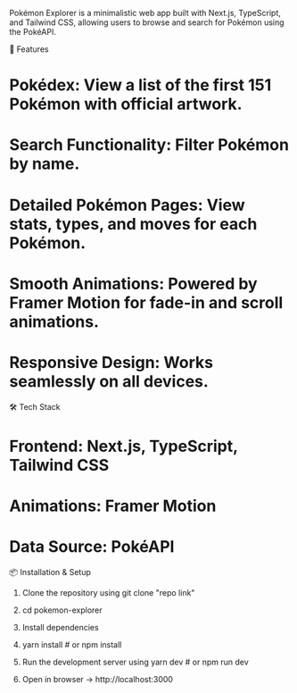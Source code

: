 Pokémon Explorer is a minimalistic web app built with Next.js, TypeScript, and Tailwind CSS, allowing users to browse and search for Pokémon using the PokéAPI.


🚀 Features

# Pokédex: View a list of the first 151 Pokémon with official artwork.

# Search Functionality: Filter Pokémon by name.

# Detailed Pokémon Pages: View stats, types, and moves for each Pokémon.

# Smooth Animations: Powered by Framer Motion for fade-in and scroll animations.

# Responsive Design: Works seamlessly on all devices.



🛠️ Tech Stack

# Frontend: Next.js, TypeScript, Tailwind CSS

# Animations: Framer Motion

# Data Source: PokéAPI



📦 Installation & Setup

1. Clone the repository using git clone "repo link"

2. cd pokemon-explorer

3. Install dependencies

4. yarn install  # or npm install

5. Run the development server using yarn dev  # or npm run dev

6. Open in browser -> http://localhost:3000


